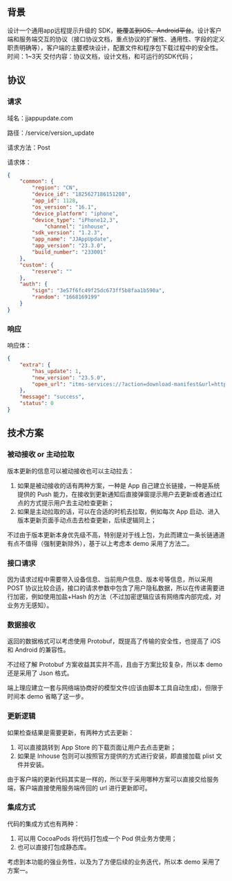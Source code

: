 ## 背景

设计一个通用app远程提示升级的 SDK，~~能覆盖到iOS、Android平台~~。设计客户端和服务端交互的协议（接口协议文档，重点协议的扩展性、通用性、字段的定义职责明确等），客户端的主要模块设计，配置文件和程序包下载过程中的安全性。
时间：1~3天
交付内容：协议文档，设计文档，和可运行的SDK代码；



## 协议

### 请求

域名：jjappupdate.com

路径：/service/version_update

请求方法：Post

请求体：

```json
{
	"common": {
		"region": "CN",
		"device_id": "1825627186151208",
		"app_id": 1128,
		"os_version": "16.1",
		"device_platform": "iphone",
		"device_type": "iPhone12,3",
    		"channel": "inhouse",
		"sdk_version": "1.2.3",
		"app_name": "JJAppUpdate",
		"app_version": "23.3.0",
		"build_number": "233001"
	},
	"custom": {
		"reserve": ""
	},
	"auth": {
		"sign": "3e57f6fc49f25dc673ff5b8faa1b590a",
		"random": "1668169199"
	}
}
```



### 响应

响应体：

```json
{
	"extra": {
		"has_update": 1,
		"new_version": "23.5.0",
		"open_url": "itms-services://?action=download-manifest&url=https://www.jjappupdate.com/ios/manifest.plist"
	},
	"message": "success",
	"status": 0
}
```







## 技术方案

### 被动接收 or 主动拉取

版本更新的信息可以被动接收也可以主动拉去：

1. 如果是被动接收的话有两种方案，一种是 App 自己建立长链接，一种是系统提供的 Push 能力，在接收到更新通知后直接弹窗提示用户去更新或者通过红点的方式提示用户去主动检查更新；
2. 如果是主动拉取的话，可以在合适的时机去拉取，例如每次 App 启动、进入版本更新页面手动点击去检查更新，后续逻辑同上；

不过由于版本更新本身优先级不高，特别是对于线上包，为此而建立一条长链通道有点不值得（强制更新除外），基于以上考虑本 demo 采用了方法二。



### 接口请求

因为请求过程中需要带入设备信息、当前用户信息、版本号等信息，所以采用 POST 协议比较合适，接口的请求参数中包含了用户隐私数据，所以在传递需要进行加密，例如使用加盐+Hash 的方法（不过加密逻辑应该有网络库内部完成，对业务方无感知）。



### 数据接收

返回的数据格式可以考虑使用 Protobuf，既提高了传输的安全性，也提高了 iOS 和 Android 的兼容性。

不过经了解 Protobuf 方案收益其实并不高，且由于方案比较复杂，所以本 demo 还是采用了 Json 格式。

端上理应建立一套与网络端协商好的模型文件(应该由脚本工具自动生成)，但限于时间本 demo 省略了这一步。



### 更新逻辑

如果检查结果是需要更新，有两种方式去更新：

1. 可以直接跳转到 App Store 的下载页面让用户去点击更新；
2. 如果是 Inhouse 包则可以按照官方提供的方式进行安装，即直接加载 plist 文件并安装。

由于客户端的更新代码其实是一样的，所以至于采用哪种方案可以直接交给服务端，客户端直接使用服务端传回的 url 进行更新即可。



### 集成方式

代码的集成方式也有两种：

1. 可以用 CocoaPods 将代码打包成一个 Pod 供业务方使用；
2. 也可以直接打包成静态库。

考虑到本功能的强业务性，以及为了方便后续的业务迭代，所以本 demo 采用了方案一。
